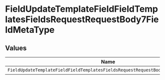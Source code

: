 # FieldUpdateTemplateFieldFieldTemplatesFieldsRequestRequestBody7FieldMetaType


## Values

| Name                                                                               | Value                                                                              |
| ---------------------------------------------------------------------------------- | ---------------------------------------------------------------------------------- |
| `FieldUpdateTemplateFieldFieldTemplatesFieldsRequestRequestBody7FieldMetaTypeText` | text                                                                               |
